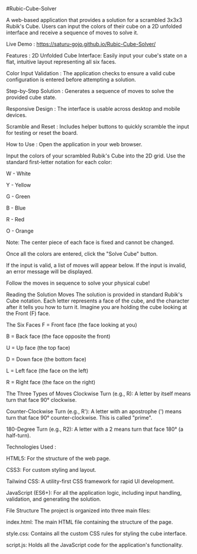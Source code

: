 
#Rubic-Cube-Solver

A web-based application that provides a solution for a scrambled 3x3x3 Rubik's Cube. Users can input the colors of their cube on a 2D unfolded interface and receive a sequence of moves to solve it.

Live Demo : https://saturu-gojo.github.io/Rubic-Cube-Solver/

Features : 2D Unfolded Cube Interface: Easily input your cube's state on a flat, intuitive layout representing all six faces.

Color Input Validation : The application checks to ensure a valid cube configuration is entered before attempting a solution.

Step-by-Step Solution : Generates a sequence of moves to solve the provided cube state.

Responsive Design : The interface is usable across desktop and mobile devices.

Scramble and Reset : Includes helper buttons to quickly scramble the input for testing or reset the board.

How to Use :
Open the application in your web browser.

Input the colors of your scrambled Rubik's Cube into the 2D grid. Use the standard first-letter notation for each color:

W - White

Y - Yellow

G - Green

B - Blue

R - Red

O - Orange

Note: The center piece of each face is fixed and cannot be changed.

Once all the colors are entered, click the "Solve Cube" button.

If the input is valid, a list of moves will appear below. If the input is invalid, an error message will be displayed.

Follow the moves in sequence to solve your physical cube!

Reading the Solution Moves
The solution is provided in standard Rubik's Cube notation. Each letter represents a face of the cube, and the character after it tells you how to turn it. Imagine you are holding the cube looking at the Front (F) face.

The Six Faces
F = Front face (the face looking at you)

B = Back face (the face opposite the front)

U = Up face (the top face)

D = Down face (the bottom face)

L = Left face (the face on the left)

R = Right face (the face on the right)

The Three Types of Moves
Clockwise Turn (e.g., R): A letter by itself means turn that face 90° clockwise.

Counter-Clockwise Turn (e.g., R'): A letter with an apostrophe (') means turn that face 90° counter-clockwise. This is called "prime".

180-Degree Turn (e.g., R2): A letter with a 2 means turn that face 180° (a half-turn).

Technologies Used :

HTML5: For the structure of the web page.

CSS3: For custom styling and layout.

Tailwind CSS: A utility-first CSS framework for rapid UI development.

JavaScript (ES6+): For all the application logic, including input handling, validation, and generating the solution.

File Structure
The project is organized into three main files:

index.html: The main HTML file containing the structure of the page.

style.css: Contains all the custom CSS rules for styling the cube interface.

script.js: Holds all the JavaScript code for the application's functionality.
